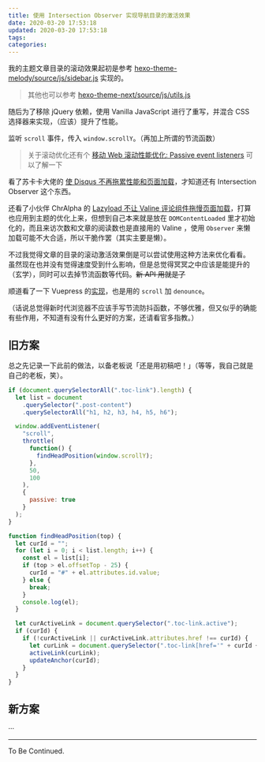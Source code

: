 ```yaml
---
title: 使用 Intersection Observer 实现导航目录的激活效果
date: 2020-03-20 17:53:18
updated: 2020-03-20 17:53:18
tags:
categories:
---
```


<!-- more -->

我的主题文章目录的滚动效果起初是参考 [hexo-theme-melody/source/js/sidebar.js](https://github.com/Molunerfinn/hexo-theme-melody/blob/dev/source/js/sidebar.js) 实现的。

> 其他也可以参考 [hexo-theme-next/source/js/utils.js](https://github.com/theme-next/hexo-theme-next/blob/master/source/js/utils.js#L232)

随后为了移除 jQuery 依赖，使用 Vanilla JavaScript 进行了重写，并混合 CSS 选择器来实现，（应该）提升了性能。

监听 `scroll` 事件，传入 `window.scrollY`。（再加上所谓的节流函数）

> 关于滚动优化还有个 [移动 Web 滚动性能优化: Passive event listeners](https://zhuanlan.zhihu.com/p/24555031) 可以了解一下

看了苏卡卡大佬的 [使 Disqus 不再拖累性能和页面加载](https://blog.skk.moe/post/prevent-disqus-from-slowing-your-site/)，才知道还有 Intersection Observer 这个东西。

还看了小伙伴 ChrAlpha 的 [Lazyload 不让 Valine 评论组件拖慢页面加载](https://blog.ichr.me/post/valine-lazyload/)，打算也应用到主题的优化上来，但想到自己本来就是放在 `DOMContentLoaded` 里才初始化的，而且来访次数和文章的阅读数也是直接用的 Valine ，使用 `Observer` 来懒加载可能不大合适，所以干脆作罢（其实主要是懒）。

不过我觉得文章的目录的滚动激活效果倒是可以尝试使用这种方法来优化看看。
虽然现在也并没有觉得速度受到什么影响，但是总觉得冥冥之中应该是能提升的（玄学），同时可以去掉节流函数等代码。~~新 API 用就是了~~

顺道看了一下 Vuepress 的[实现](https://github.com/vuejs/vuepress/tree/master/packages/@vuepress/plugin-active-header-links)，也是用的 `scroll` 加 `denounce`。

（话说总觉得新时代浏览器不应该手写节流防抖函数，不够优雅，但又似乎的确能有些作用，不知道有没有什么更好的方案，还请看官多指教。）

## 旧方案

总之先记录一下此前的做法，以备老板说「还是用初稿吧！」（等等，我自己就是自己的老板，笑）。

```js
if (document.querySelectorAll(".toc-link").length) {
  let list = document
    .querySelector(".post-content")
    .querySelectorAll("h1, h2, h3, h4, h5, h6");

  window.addEventListener(
    "scroll",
    throttle(
      function() {
        findHeadPosition(window.scrollY);
      },
      50,
      100
    ),
    {
      passive: true
    }
  );
}

function findHeadPosition(top) {
  let curId = "";
  for (let i = 0; i < list.length; i++) {
    const el = list[i];
    if (top > el.offsetTop - 25) {
      curId = "#" + el.attributes.id.value;
    } else {
      break;
    }
    console.log(el);
  }

  let curActiveLink = document.querySelector(".toc-link.active");
  if (curId) {
    if (!curActiveLink || curActiveLink.attributes.href !== curId) {
      let curLink = document.querySelector(".toc-link[href='" + curId + "']");
      activeLink(curLink);
      updateAnchor(curId);
    }
  }
}
```

## 新方案

···

---

To Be Continued.

<!-- Q.E.D. -->

